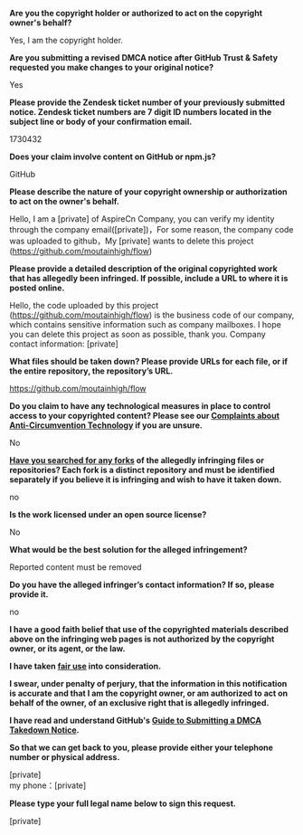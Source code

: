 **Are you the copyright holder or authorized to act on the copyright owner's behalf?**

Yes, I am the copyright holder.

**Are you submitting a revised DMCA notice after GitHub Trust & Safety requested you make changes to your original notice?**

Yes

**Please provide the Zendesk ticket number of your previously submitted notice. Zendesk ticket numbers are 7 digit ID numbers located in the subject line or body of your confirmation email.**

1730432

**Does your claim involve content on GitHub or npm.js?**

GitHub

**Please describe the nature of your copyright ownership or authorization to act on the owner's behalf.**

Hello, I am a [private] of AspireCn Company, you can verify my identity through the company email([private])，For some reason, the company code was uploaded to github，My [private] wants to delete this project (https://github.com/moutainhigh/flow)  

**Please provide a detailed description of the original copyrighted work that has allegedly been infringed. If possible, include a URL to where it is posted online.**

Hello, the code uploaded by this project (https://github.com/moutainhigh/flow) is the business code of our company, which contains sensitive information such as company mailboxes. I hope you can delete this project as soon as possible, thank you. Company contact information: [private]

**What files should be taken down? Please provide URLs for each file, or if the entire repository, the repository’s URL.**

https://github.com/moutainhigh/flow

**Do you claim to have any technological measures in place to control access to your copyrighted content? Please see our <a href="https://docs.github.com/articles/guide-to-submitting-a-dmca-takedown-notice#complaints-about-anti-circumvention-technology">Complaints about Anti-Circumvention Technology</a> if you are unsure.**

No

**<a href="https://docs.github.com/articles/dmca-takedown-policy#b-what-about-forks-or-whats-a-fork">Have you searched for any forks</a> of the allegedly infringing files or repositories? Each fork is a distinct repository and must be identified separately if you believe it is infringing and wish to have it taken down.**

no

**Is the work licensed under an open source license?**

No

**What would be the best solution for the alleged infringement?**

Reported content must be removed

**Do you have the alleged infringer’s contact information? If so, please provide it.**

no

**I have a good faith belief that use of the copyrighted materials described above on the infringing web pages is not authorized by the copyright owner, or its agent, or the law.**

**I have taken <a href="https://www.lumendatabase.org/topics/22">fair use</a> into consideration.**

**I swear, under penalty of perjury, that the information in this notification is accurate and that I am the copyright owner, or am authorized to act on behalf of the owner, of an exclusive right that is allegedly infringed.**

**I have read and understand GitHub's <a href="https://docs.github.com/articles/guide-to-submitting-a-dmca-takedown-notice/">Guide to Submitting a DMCA Takedown Notice</a>.**

**So that we can get back to you, please provide either your telephone number or physical address.**

[private]  
my phone：[private]  

**Please type your full legal name below to sign this request.**

[private]  
